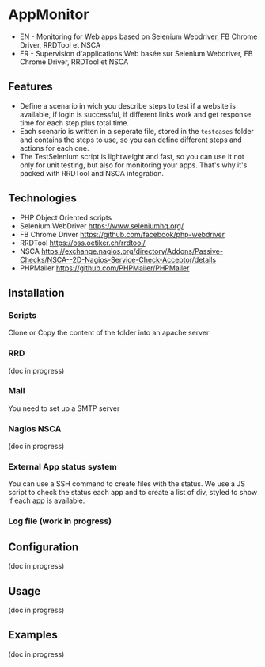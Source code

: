 # AppMonitor
* EN - Monitoring for Web apps based on Selenium Webdriver, FB Chrome Driver, RRDTool et NSCA
* FR - Supervision d'applications Web basée sur Selenium Webdriver, FB Chrome Driver, RRDTool et NSCA

## Features
* Define a scenario in wich you describe steps to test if a website is available, if login is successful, if different links work and get response time for each step plus total time.
* Each scenario is written in a seperate file, stored in the `testcases` folder and contains the steps to use, so you can define different steps and actions for each one.
* The TestSelenium script is lightweight and fast, so you can use it not only for unit testing, but also for monitoring your apps. That's why it's packed with RRDTool and NSCA integration.

## Technologies
* PHP Object Oriented scripts
* Selenium WebDriver https://www.seleniumhq.org/
* FB Chrome Driver https://github.com/facebook/php-webdriver
* RRDTool https://oss.oetiker.ch/rrdtool/
* NSCA https://exchange.nagios.org/directory/Addons/Passive-Checks/NSCA--2D-Nagios-Service-Check-Acceptor/details
* PHPMailer https://github.com/PHPMailer/PHPMailer

## Installation
### Scripts
Clone or Copy the content of the folder into an apache server

### RRD
(doc in progress)

### Mail
You need to set up a SMTP server

### Nagios NSCA
(doc in progress)

### External App status system
You can use a SSH command to create files with the status.
We use a JS script to check the status each app and to create a list of div, styled to show if each app is available.

### Log file (work in progress)

## Configuration
(doc in progress)

## Usage
(doc in progress)

## Examples
(doc in progress)
